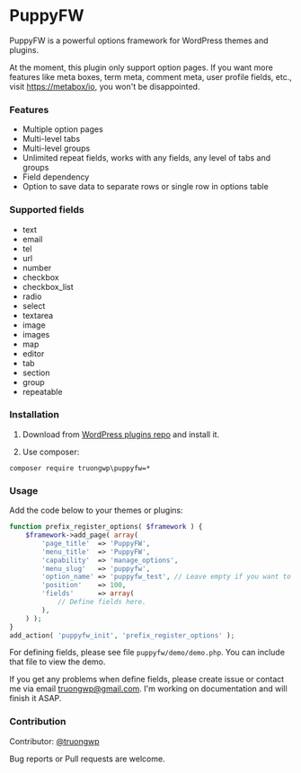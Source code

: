 # PuppyFW #

PuppyFW is a powerful options framework for WordPress themes and plugins.

At the moment, this plugin only support option pages. If you want more features like meta boxes, term meta, comment meta, user profile fields, etc., visit [https://metabox/io](https://metabox/io), you won't be disappointed.

### Features ###

- Multiple option pages
- Multi-level tabs
- Multi-level groups
- Unlimited repeat fields, works with any fields, any level of tabs and groups
- Field dependency
- Option to save data to separate rows or single row in options table

### Supported fields ###

- text
- email
- tel
- url
- number
- checkbox
- checkbox_list
- radio
- select
- textarea
- image
- images
- map
- editor
- tab
- section
- group
- repeatable

### Installation ###

1. Download from [WordPress plugins repo](https://wordpress.org/plugins/puppyfw/) and install it.

2. Use composer:

```
composer require truongwp\puppyfw=*
```

### Usage ###

Add the code below to your themes or plugins:

```php
function prefix_register_options( $framework ) {
	$framework->add_page( array(
		'page_title'  => 'PuppyFW',
		'menu_title'  => 'PuppyFW',
		'capability'  => 'manage_options',
		'menu_slug'   => 'puppyfw',
		'option_name' => 'puppyfw_test', // Leave empty if you want to store options to seperate rows.
		'position'    => 100,
		'fields'      => array(
			// Define fields here.
		),
	) );
}
add_action( 'puppyfw_init', 'prefix_register_options' );
```

For defining fields, please see file `puppyfw/demo/demo.php`. You can include that file to view the demo.

If you get any problems when define fields, please create issue or contact me via email [truongwp@gmail.com](mailto:truongwp@gmail.com). I'm working on documentation and will finish it ASAP.

### Contribution ###

Contributor: [@truongwp](https://truongwp.com)

Bug reports or Pull requests are welcome.
